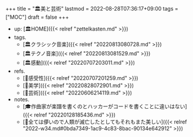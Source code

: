 +++
title = "🏛美と芸術"
lastmod = 2022-08-28T07:36:17+09:00
tags = ["MOC"]
draft = false
+++

-   up: [🏛HOME]({{< relref "zettelkasten.md" >}})
-   tags.
    -   [🏛クラシック音楽]({{< relref "20220813080728.md" >}})
    -   [🏛テクノ音楽]({{< relref "20220813081529.md" >}})
    -   [🏛感動]({{< relref "20220707203011.md" >}})
-   refs.
    -   [📝感受性]({{< relref "20220707201259.md" >}})
    -   [🔖美学]({{< relref "20220828072901.md" >}})
    -   [📂芸術]({{< relref "20220606214119.md" >}})
-   notes.
    -   [🎓作曲家が楽譜を書くのとハッカーがコードを書くことに違いはない]({{< relref "20220128185436.md" >}})
    -   [💭全ては儚いので人類が滅亡したとしてもそれもまた美しい]({{< relref "2022-w34.md#0bda7349-1ac9-4c83-8bac-90134e642912" >}})
